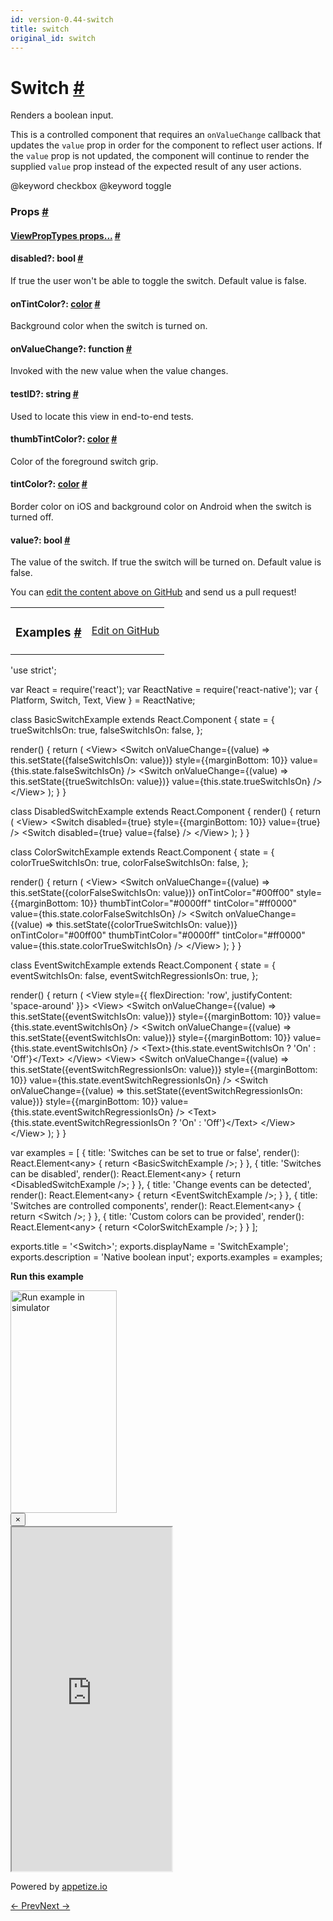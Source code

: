 ```yaml
---
id: version-0.44-switch
title: switch
original_id: switch
---
```

<a id="content"></a><h1><a class="anchor" name="switch"></a>Switch <a class="hash-link" href="docs/switch.html#switch">#</a></h1><div><div><p>Renders a boolean input.</p><p>This is a controlled component that requires an <code>onValueChange</code> callback that
updates the <code>value</code> prop in order for the component to reflect user actions.
If the <code>value</code> prop is not updated, the component will continue to render
the supplied <code>value</code> prop instead of the expected result of any user actions.</p><p>@keyword checkbox
@keyword toggle</p></div><h3><a class="anchor" name="props"></a>Props <a class="hash-link" href="docs/switch.html#props">#</a></h3><div class="props"><div class="prop"><h4 class="propTitle"><a class="anchor" name="viewproptypes"></a><a href="docs/viewproptypes.html#props">ViewPropTypes props...</a> <a class="hash-link" href="docs/switch.html#viewproptypes">#</a></h4></div><div class="prop"><h4 class="propTitle"><a class="anchor" name="disabled"></a>disabled?: <span class="propType">bool</span> <a class="hash-link" href="docs/switch.html#disabled">#</a></h4><div><p>If true the user won't be able to toggle the switch.
Default value is false.</p></div></div><div class="prop"><h4 class="propTitle"><a class="anchor" name="ontintcolor"></a>onTintColor?: <span class="propType"><a href="docs/colors.html">color</a></span> <a class="hash-link" href="docs/switch.html#ontintcolor">#</a></h4><div><p>Background color when the switch is turned on.</p></div></div><div class="prop"><h4 class="propTitle"><a class="anchor" name="onvaluechange"></a>onValueChange?: <span class="propType">function</span> <a class="hash-link" href="docs/switch.html#onvaluechange">#</a></h4><div><p>Invoked with the new value when the value changes.</p></div></div><div class="prop"><h4 class="propTitle"><a class="anchor" name="testid"></a>testID?: <span class="propType">string</span> <a class="hash-link" href="docs/switch.html#testid">#</a></h4><div><p>Used to locate this view in end-to-end tests.</p></div></div><div class="prop"><h4 class="propTitle"><a class="anchor" name="thumbtintcolor"></a>thumbTintColor?: <span class="propType"><a href="docs/colors.html">color</a></span> <a class="hash-link" href="docs/switch.html#thumbtintcolor">#</a></h4><div><p>Color of the foreground switch grip.</p></div></div><div class="prop"><h4 class="propTitle"><a class="anchor" name="tintcolor"></a>tintColor?: <span class="propType"><a href="docs/colors.html">color</a></span> <a class="hash-link" href="docs/switch.html#tintcolor">#</a></h4><div><p>Border color on iOS and background color on Android when the switch is turned off.</p></div></div><div class="prop"><h4 class="propTitle"><a class="anchor" name="value"></a>value?: <span class="propType">bool</span> <a class="hash-link" href="docs/switch.html#value">#</a></h4><div><p>The value of the switch.  If true the switch will be turned on.
Default value is false.</p></div></div></div></div><p class="edit-page-block">You can <a target="_blank" href="https://github.com/facebook/react-native/blob/master/Libraries/Components/Switch/Switch.js">edit the content above on GitHub</a> and send us a pull request!</p><div><div><table width="100%"><tbody><tr><td><h3><a class="anchor" name="examples"></a>Examples <a class="hash-link" href="docs/switch.html#examples">#</a></h3></td><td style="text-align:right;"><a target="_blank" href="https://github.com/facebook/react-native/blob/master/Examples/UIExplorer/js/SwitchExample.js">Edit on GitHub</a></td></tr></tbody></table><div class="example-container"><div class="prism language-javascript"><span class="token string">'use strict'</span><span class="token punctuation">;</span>

<span class="token keyword">var</span> React <span class="token operator">=</span> <span class="token function">require<span class="token punctuation">(</span></span><span class="token string">'react'</span><span class="token punctuation">)</span><span class="token punctuation">;</span>
<span class="token keyword">var</span> ReactNative <span class="token operator">=</span> <span class="token function">require<span class="token punctuation">(</span></span><span class="token string">'react-native'</span><span class="token punctuation">)</span><span class="token punctuation">;</span>
<span class="token keyword">var</span> <span class="token punctuation">{</span>
  Platform<span class="token punctuation">,</span>
  Switch<span class="token punctuation">,</span>
  Text<span class="token punctuation">,</span>
  View
<span class="token punctuation">}</span> <span class="token operator">=</span> ReactNative<span class="token punctuation">;</span>

class <span class="token class-name">BasicSwitchExample</span> extends <span class="token class-name">React<span class="token punctuation">.</span>Component</span> <span class="token punctuation">{</span>
  state <span class="token operator">=</span> <span class="token punctuation">{</span>
    trueSwitchIsOn<span class="token punctuation">:</span> <span class="token boolean">true</span><span class="token punctuation">,</span>
    falseSwitchIsOn<span class="token punctuation">:</span> <span class="token boolean">false</span><span class="token punctuation">,</span>
  <span class="token punctuation">}</span><span class="token punctuation">;</span>

  <span class="token function">render<span class="token punctuation">(</span></span><span class="token punctuation">)</span> <span class="token punctuation">{</span>
    <span class="token keyword">return</span> <span class="token punctuation">(</span>
      &lt;View<span class="token operator">&gt;</span>
        &lt;Switch
          onValueChange<span class="token operator">=</span><span class="token punctuation">{</span><span class="token punctuation">(</span>value<span class="token punctuation">)</span> <span class="token operator">=</span><span class="token operator">&gt;</span> <span class="token keyword">this</span><span class="token punctuation">.</span><span class="token function">setState<span class="token punctuation">(</span></span><span class="token punctuation">{</span>falseSwitchIsOn<span class="token punctuation">:</span> value<span class="token punctuation">}</span><span class="token punctuation">)</span><span class="token punctuation">}</span>
          style<span class="token operator">=</span><span class="token punctuation">{</span><span class="token punctuation">{</span>marginBottom<span class="token punctuation">:</span> <span class="token number">10</span><span class="token punctuation">}</span><span class="token punctuation">}</span>
          value<span class="token operator">=</span><span class="token punctuation">{</span><span class="token keyword">this</span><span class="token punctuation">.</span>state<span class="token punctuation">.</span>falseSwitchIsOn<span class="token punctuation">}</span> <span class="token operator">/</span><span class="token operator">&gt;</span>
        &lt;Switch
          onValueChange<span class="token operator">=</span><span class="token punctuation">{</span><span class="token punctuation">(</span>value<span class="token punctuation">)</span> <span class="token operator">=</span><span class="token operator">&gt;</span> <span class="token keyword">this</span><span class="token punctuation">.</span><span class="token function">setState<span class="token punctuation">(</span></span><span class="token punctuation">{</span>trueSwitchIsOn<span class="token punctuation">:</span> value<span class="token punctuation">}</span><span class="token punctuation">)</span><span class="token punctuation">}</span>
          value<span class="token operator">=</span><span class="token punctuation">{</span><span class="token keyword">this</span><span class="token punctuation">.</span>state<span class="token punctuation">.</span>trueSwitchIsOn<span class="token punctuation">}</span> <span class="token operator">/</span><span class="token operator">&gt;</span>
      &lt;<span class="token operator">/</span>View<span class="token operator">&gt;</span>
    <span class="token punctuation">)</span><span class="token punctuation">;</span>
  <span class="token punctuation">}</span>
<span class="token punctuation">}</span>

class <span class="token class-name">DisabledSwitchExample</span> extends <span class="token class-name">React<span class="token punctuation">.</span>Component</span> <span class="token punctuation">{</span>
  <span class="token function">render<span class="token punctuation">(</span></span><span class="token punctuation">)</span> <span class="token punctuation">{</span>
    <span class="token keyword">return</span> <span class="token punctuation">(</span>
      &lt;View<span class="token operator">&gt;</span>
        &lt;Switch
          disabled<span class="token operator">=</span><span class="token punctuation">{</span><span class="token boolean">true</span><span class="token punctuation">}</span>
          style<span class="token operator">=</span><span class="token punctuation">{</span><span class="token punctuation">{</span>marginBottom<span class="token punctuation">:</span> <span class="token number">10</span><span class="token punctuation">}</span><span class="token punctuation">}</span>
          value<span class="token operator">=</span><span class="token punctuation">{</span><span class="token boolean">true</span><span class="token punctuation">}</span> <span class="token operator">/</span><span class="token operator">&gt;</span>
        &lt;Switch
          disabled<span class="token operator">=</span><span class="token punctuation">{</span><span class="token boolean">true</span><span class="token punctuation">}</span>
          value<span class="token operator">=</span><span class="token punctuation">{</span><span class="token boolean">false</span><span class="token punctuation">}</span> <span class="token operator">/</span><span class="token operator">&gt;</span>
      &lt;<span class="token operator">/</span>View<span class="token operator">&gt;</span>
    <span class="token punctuation">)</span><span class="token punctuation">;</span>
  <span class="token punctuation">}</span>
<span class="token punctuation">}</span>

class <span class="token class-name">ColorSwitchExample</span> extends <span class="token class-name">React<span class="token punctuation">.</span>Component</span> <span class="token punctuation">{</span>
  state <span class="token operator">=</span> <span class="token punctuation">{</span>
    colorTrueSwitchIsOn<span class="token punctuation">:</span> <span class="token boolean">true</span><span class="token punctuation">,</span>
    colorFalseSwitchIsOn<span class="token punctuation">:</span> <span class="token boolean">false</span><span class="token punctuation">,</span>
  <span class="token punctuation">}</span><span class="token punctuation">;</span>

  <span class="token function">render<span class="token punctuation">(</span></span><span class="token punctuation">)</span> <span class="token punctuation">{</span>
    <span class="token keyword">return</span> <span class="token punctuation">(</span>
      &lt;View<span class="token operator">&gt;</span>
        &lt;Switch
          onValueChange<span class="token operator">=</span><span class="token punctuation">{</span><span class="token punctuation">(</span>value<span class="token punctuation">)</span> <span class="token operator">=</span><span class="token operator">&gt;</span> <span class="token keyword">this</span><span class="token punctuation">.</span><span class="token function">setState<span class="token punctuation">(</span></span><span class="token punctuation">{</span>colorFalseSwitchIsOn<span class="token punctuation">:</span> value<span class="token punctuation">}</span><span class="token punctuation">)</span><span class="token punctuation">}</span>
          onTintColor<span class="token operator">=</span><span class="token string">"#00ff00"</span>
          style<span class="token operator">=</span><span class="token punctuation">{</span><span class="token punctuation">{</span>marginBottom<span class="token punctuation">:</span> <span class="token number">10</span><span class="token punctuation">}</span><span class="token punctuation">}</span>
          thumbTintColor<span class="token operator">=</span><span class="token string">"#0000ff"</span>
          tintColor<span class="token operator">=</span><span class="token string">"#ff0000"</span>
          value<span class="token operator">=</span><span class="token punctuation">{</span><span class="token keyword">this</span><span class="token punctuation">.</span>state<span class="token punctuation">.</span>colorFalseSwitchIsOn<span class="token punctuation">}</span> <span class="token operator">/</span><span class="token operator">&gt;</span>
        &lt;Switch
          onValueChange<span class="token operator">=</span><span class="token punctuation">{</span><span class="token punctuation">(</span>value<span class="token punctuation">)</span> <span class="token operator">=</span><span class="token operator">&gt;</span> <span class="token keyword">this</span><span class="token punctuation">.</span><span class="token function">setState<span class="token punctuation">(</span></span><span class="token punctuation">{</span>colorTrueSwitchIsOn<span class="token punctuation">:</span> value<span class="token punctuation">}</span><span class="token punctuation">)</span><span class="token punctuation">}</span>
          onTintColor<span class="token operator">=</span><span class="token string">"#00ff00"</span>
          thumbTintColor<span class="token operator">=</span><span class="token string">"#0000ff"</span>
          tintColor<span class="token operator">=</span><span class="token string">"#ff0000"</span>
          value<span class="token operator">=</span><span class="token punctuation">{</span><span class="token keyword">this</span><span class="token punctuation">.</span>state<span class="token punctuation">.</span>colorTrueSwitchIsOn<span class="token punctuation">}</span> <span class="token operator">/</span><span class="token operator">&gt;</span>
      &lt;<span class="token operator">/</span>View<span class="token operator">&gt;</span>
    <span class="token punctuation">)</span><span class="token punctuation">;</span>
  <span class="token punctuation">}</span>
<span class="token punctuation">}</span>

class <span class="token class-name">EventSwitchExample</span> extends <span class="token class-name">React<span class="token punctuation">.</span>Component</span> <span class="token punctuation">{</span>
  state <span class="token operator">=</span> <span class="token punctuation">{</span>
    eventSwitchIsOn<span class="token punctuation">:</span> <span class="token boolean">false</span><span class="token punctuation">,</span>
    eventSwitchRegressionIsOn<span class="token punctuation">:</span> <span class="token boolean">true</span><span class="token punctuation">,</span>
  <span class="token punctuation">}</span><span class="token punctuation">;</span>

  <span class="token function">render<span class="token punctuation">(</span></span><span class="token punctuation">)</span> <span class="token punctuation">{</span>
    <span class="token keyword">return</span> <span class="token punctuation">(</span>
      &lt;View style<span class="token operator">=</span><span class="token punctuation">{</span><span class="token punctuation">{</span> flexDirection<span class="token punctuation">:</span> <span class="token string">'row'</span><span class="token punctuation">,</span> justifyContent<span class="token punctuation">:</span> <span class="token string">'space-around'</span> <span class="token punctuation">}</span><span class="token punctuation">}</span><span class="token operator">&gt;</span>
        &lt;View<span class="token operator">&gt;</span>
          &lt;Switch
            onValueChange<span class="token operator">=</span><span class="token punctuation">{</span><span class="token punctuation">(</span>value<span class="token punctuation">)</span> <span class="token operator">=</span><span class="token operator">&gt;</span> <span class="token keyword">this</span><span class="token punctuation">.</span><span class="token function">setState<span class="token punctuation">(</span></span><span class="token punctuation">{</span>eventSwitchIsOn<span class="token punctuation">:</span> value<span class="token punctuation">}</span><span class="token punctuation">)</span><span class="token punctuation">}</span>
            style<span class="token operator">=</span><span class="token punctuation">{</span><span class="token punctuation">{</span>marginBottom<span class="token punctuation">:</span> <span class="token number">10</span><span class="token punctuation">}</span><span class="token punctuation">}</span>
            value<span class="token operator">=</span><span class="token punctuation">{</span><span class="token keyword">this</span><span class="token punctuation">.</span>state<span class="token punctuation">.</span>eventSwitchIsOn<span class="token punctuation">}</span> <span class="token operator">/</span><span class="token operator">&gt;</span>
          &lt;Switch
            onValueChange<span class="token operator">=</span><span class="token punctuation">{</span><span class="token punctuation">(</span>value<span class="token punctuation">)</span> <span class="token operator">=</span><span class="token operator">&gt;</span> <span class="token keyword">this</span><span class="token punctuation">.</span><span class="token function">setState<span class="token punctuation">(</span></span><span class="token punctuation">{</span>eventSwitchIsOn<span class="token punctuation">:</span> value<span class="token punctuation">}</span><span class="token punctuation">)</span><span class="token punctuation">}</span>
            style<span class="token operator">=</span><span class="token punctuation">{</span><span class="token punctuation">{</span>marginBottom<span class="token punctuation">:</span> <span class="token number">10</span><span class="token punctuation">}</span><span class="token punctuation">}</span>
            value<span class="token operator">=</span><span class="token punctuation">{</span><span class="token keyword">this</span><span class="token punctuation">.</span>state<span class="token punctuation">.</span>eventSwitchIsOn<span class="token punctuation">}</span> <span class="token operator">/</span><span class="token operator">&gt;</span>
          &lt;Text<span class="token operator">&gt;</span><span class="token punctuation">{</span><span class="token keyword">this</span><span class="token punctuation">.</span>state<span class="token punctuation">.</span>eventSwitchIsOn <span class="token operator">?</span> <span class="token string">'On'</span> <span class="token punctuation">:</span> <span class="token string">'Off'</span><span class="token punctuation">}</span>&lt;<span class="token operator">/</span>Text<span class="token operator">&gt;</span>
        &lt;<span class="token operator">/</span>View<span class="token operator">&gt;</span>
        &lt;View<span class="token operator">&gt;</span>
          &lt;Switch
            onValueChange<span class="token operator">=</span><span class="token punctuation">{</span><span class="token punctuation">(</span>value<span class="token punctuation">)</span> <span class="token operator">=</span><span class="token operator">&gt;</span> <span class="token keyword">this</span><span class="token punctuation">.</span><span class="token function">setState<span class="token punctuation">(</span></span><span class="token punctuation">{</span>eventSwitchRegressionIsOn<span class="token punctuation">:</span> value<span class="token punctuation">}</span><span class="token punctuation">)</span><span class="token punctuation">}</span>
            style<span class="token operator">=</span><span class="token punctuation">{</span><span class="token punctuation">{</span>marginBottom<span class="token punctuation">:</span> <span class="token number">10</span><span class="token punctuation">}</span><span class="token punctuation">}</span>
            value<span class="token operator">=</span><span class="token punctuation">{</span><span class="token keyword">this</span><span class="token punctuation">.</span>state<span class="token punctuation">.</span>eventSwitchRegressionIsOn<span class="token punctuation">}</span> <span class="token operator">/</span><span class="token operator">&gt;</span>
          &lt;Switch
            onValueChange<span class="token operator">=</span><span class="token punctuation">{</span><span class="token punctuation">(</span>value<span class="token punctuation">)</span> <span class="token operator">=</span><span class="token operator">&gt;</span> <span class="token keyword">this</span><span class="token punctuation">.</span><span class="token function">setState<span class="token punctuation">(</span></span><span class="token punctuation">{</span>eventSwitchRegressionIsOn<span class="token punctuation">:</span> value<span class="token punctuation">}</span><span class="token punctuation">)</span><span class="token punctuation">}</span>
            style<span class="token operator">=</span><span class="token punctuation">{</span><span class="token punctuation">{</span>marginBottom<span class="token punctuation">:</span> <span class="token number">10</span><span class="token punctuation">}</span><span class="token punctuation">}</span>
            value<span class="token operator">=</span><span class="token punctuation">{</span><span class="token keyword">this</span><span class="token punctuation">.</span>state<span class="token punctuation">.</span>eventSwitchRegressionIsOn<span class="token punctuation">}</span> <span class="token operator">/</span><span class="token operator">&gt;</span>
          &lt;Text<span class="token operator">&gt;</span><span class="token punctuation">{</span><span class="token keyword">this</span><span class="token punctuation">.</span>state<span class="token punctuation">.</span>eventSwitchRegressionIsOn <span class="token operator">?</span> <span class="token string">'On'</span> <span class="token punctuation">:</span> <span class="token string">'Off'</span><span class="token punctuation">}</span>&lt;<span class="token operator">/</span>Text<span class="token operator">&gt;</span>
        &lt;<span class="token operator">/</span>View<span class="token operator">&gt;</span>
      &lt;<span class="token operator">/</span>View<span class="token operator">&gt;</span>
    <span class="token punctuation">)</span><span class="token punctuation">;</span>
  <span class="token punctuation">}</span>
<span class="token punctuation">}</span>

<span class="token keyword">var</span> examples <span class="token operator">=</span> <span class="token punctuation">[</span>
  <span class="token punctuation">{</span>
    title<span class="token punctuation">:</span> <span class="token string">'Switches can be set to true or false'</span><span class="token punctuation">,</span>
    <span class="token function">render<span class="token punctuation">(</span></span><span class="token punctuation">)</span><span class="token punctuation">:</span> React<span class="token punctuation">.</span>Element&lt;any<span class="token operator">&gt;</span> <span class="token punctuation">{</span> <span class="token keyword">return</span> &lt;BasicSwitchExample <span class="token operator">/</span><span class="token operator">&gt;</span><span class="token punctuation">;</span> <span class="token punctuation">}</span>
  <span class="token punctuation">}</span><span class="token punctuation">,</span>
  <span class="token punctuation">{</span>
    title<span class="token punctuation">:</span> <span class="token string">'Switches can be disabled'</span><span class="token punctuation">,</span>
    <span class="token function">render<span class="token punctuation">(</span></span><span class="token punctuation">)</span><span class="token punctuation">:</span> React<span class="token punctuation">.</span>Element&lt;any<span class="token operator">&gt;</span> <span class="token punctuation">{</span> <span class="token keyword">return</span> &lt;DisabledSwitchExample <span class="token operator">/</span><span class="token operator">&gt;</span><span class="token punctuation">;</span> <span class="token punctuation">}</span>
  <span class="token punctuation">}</span><span class="token punctuation">,</span>
  <span class="token punctuation">{</span>
    title<span class="token punctuation">:</span> <span class="token string">'Change events can be detected'</span><span class="token punctuation">,</span>
    <span class="token function">render<span class="token punctuation">(</span></span><span class="token punctuation">)</span><span class="token punctuation">:</span> React<span class="token punctuation">.</span>Element&lt;any<span class="token operator">&gt;</span> <span class="token punctuation">{</span> <span class="token keyword">return</span> &lt;EventSwitchExample <span class="token operator">/</span><span class="token operator">&gt;</span><span class="token punctuation">;</span> <span class="token punctuation">}</span>
  <span class="token punctuation">}</span><span class="token punctuation">,</span>
  <span class="token punctuation">{</span>
    title<span class="token punctuation">:</span> <span class="token string">'Switches are controlled components'</span><span class="token punctuation">,</span>
    <span class="token function">render<span class="token punctuation">(</span></span><span class="token punctuation">)</span><span class="token punctuation">:</span> React<span class="token punctuation">.</span>Element&lt;any<span class="token operator">&gt;</span> <span class="token punctuation">{</span> <span class="token keyword">return</span> &lt;Switch <span class="token operator">/</span><span class="token operator">&gt;</span><span class="token punctuation">;</span> <span class="token punctuation">}</span>
  <span class="token punctuation">}</span><span class="token punctuation">,</span>
  <span class="token punctuation">{</span>
    title<span class="token punctuation">:</span> <span class="token string">'Custom colors can be provided'</span><span class="token punctuation">,</span>
    <span class="token function">render<span class="token punctuation">(</span></span><span class="token punctuation">)</span><span class="token punctuation">:</span> React<span class="token punctuation">.</span>Element&lt;any<span class="token operator">&gt;</span> <span class="token punctuation">{</span> <span class="token keyword">return</span> &lt;ColorSwitchExample <span class="token operator">/</span><span class="token operator">&gt;</span><span class="token punctuation">;</span> <span class="token punctuation">}</span>
  <span class="token punctuation">}</span>
<span class="token punctuation">]</span><span class="token punctuation">;</span>

exports<span class="token punctuation">.</span>title <span class="token operator">=</span> <span class="token string">'&lt;Switch&gt;'</span><span class="token punctuation">;</span>
exports<span class="token punctuation">.</span>displayName <span class="token operator">=</span> <span class="token string">'SwitchExample'</span><span class="token punctuation">;</span>
exports<span class="token punctuation">.</span>description <span class="token operator">=</span> <span class="token string">'Native boolean input'</span><span class="token punctuation">;</span>
exports<span class="token punctuation">.</span>examples <span class="token operator">=</span> examples<span class="token punctuation">;</span></div><div class="embedded-simulator"><p><a class="modal-button-open"><strong>Run this example</strong></a></p><div class="modal-button-open modal-button-open-img"><img alt="Run example in simulator" width="170" height="356" src="img/uiexplorer_main_ios.png"></div><div><div class="modal"><div class="modal-content"><button class="modal-button-close">×</button><div class="center"><iframe class="simulator" src="https://appetize.io/embed/7vdfm9h3e6vuf4gfdm7r5rgc48?device=iphone6s&amp;scale=60&amp;autoplay=false&amp;orientation=portrait&amp;deviceColor=white&amp;params=%7B%22route%22%3A%22Switch%22%7D" width="256" height="550" scrolling="no"></iframe><p>Powered by <a target="_blank" href="https://appetize.io">appetize.io</a></p></div></div></div><div class="modal-backdrop"></div></div></div></div></div></div><div class="docs-prevnext"><a class="docs-prev" href="docs/statusbar.html#content">← Prev</a><a class="docs-next" href="docs/tabbarios.html#content">Next →</a></div>